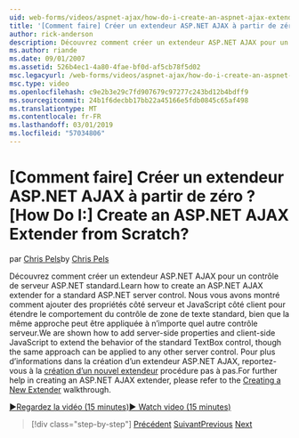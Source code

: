 ```yaml
---
uid: web-forms/videos/aspnet-ajax/how-do-i-create-an-aspnet-ajax-extender-from-scratch
title: '[Comment faire] Créer un extendeur ASP.NET AJAX à partir de zéro ? | Microsoft Docs'
author: rick-anderson
description: Découvrez comment créer un extendeur ASP.NET AJAX pour un contrôle de serveur ASP.NET standard. Nous vous avons montré comment ajouter des propriétés côté serveur et côté client JavaScript...
ms.author: riande
ms.date: 09/01/2007
ms.assetid: 526b4ec1-4a80-4fae-bf0d-af5cb78f5d02
msc.legacyurl: /web-forms/videos/aspnet-ajax/how-do-i-create-an-aspnet-ajax-extender-from-scratch
msc.type: video
ms.openlocfilehash: c9e2b3e29c7fd907679c97277c243bd12b4bdff9
ms.sourcegitcommit: 24b1f6decbb17bb22a45166e5fdb0845c65af498
ms.translationtype: MT
ms.contentlocale: fr-FR
ms.lasthandoff: 03/01/2019
ms.locfileid: "57034806"
---
```

<a name="how-do-i-create-an-aspnet-ajax-extender-from-scratch"></a><span data-ttu-id="6e680-105">[Comment faire] Créer un extendeur ASP.NET AJAX à partir de zéro ?</span><span class="sxs-lookup"><span data-stu-id="6e680-105">[How Do I:] Create an ASP.NET AJAX Extender from Scratch?</span></span>
====================
<span data-ttu-id="6e680-106">par [Chris Pels](https://twitter.com/chrispels)</span><span class="sxs-lookup"><span data-stu-id="6e680-106">by [Chris Pels](https://twitter.com/chrispels)</span></span>

<span data-ttu-id="6e680-107">Découvrez comment créer un extendeur ASP.NET AJAX pour un contrôle de serveur ASP.NET standard.</span><span class="sxs-lookup"><span data-stu-id="6e680-107">Learn how to create an ASP.NET AJAX extender for a standard ASP.NET server control.</span></span> <span data-ttu-id="6e680-108">Nous vous avons montré comment ajouter des propriétés côté serveur et JavaScript côté client pour étendre le comportement du contrôle de zone de texte standard, bien que la même approche peut être appliquée à n’importe quel autre contrôle serveur.</span><span class="sxs-lookup"><span data-stu-id="6e680-108">We are shown how to add server-side properties and client-side JavaScript to extend the behavior of the standard TextBox control, though the same approach can be applied to any other server control.</span></span> <span data-ttu-id="6e680-109">Pour plus d’informations dans la création d’un extendeur ASP.NET AJAX, reportez-vous à la [création d’un nouvel extendeur](../../overview/ajax-control-toolkit/getting-started/creating-a-custom-ajax-control-toolkit-control-extender-cs.md) procédure pas à pas.</span><span class="sxs-lookup"><span data-stu-id="6e680-109">For further help in creating an ASP.NET AJAX extender, please refer to the [Creating a New Extender](../../overview/ajax-control-toolkit/getting-started/creating-a-custom-ajax-control-toolkit-control-extender-cs.md) walkthrough.</span></span>

[<span data-ttu-id="6e680-110">&#9654;Regardez la vidéo (15 minutes)</span><span class="sxs-lookup"><span data-stu-id="6e680-110">&#9654; Watch video (15 minutes)</span></span>](https://channel9.msdn.com/Blogs/ASP-NET-Site-Videos/how-do-i-create-an-aspnet-ajax-extender-from-scratch)

> [!div class="step-by-step"]
> <span data-ttu-id="6e680-111">[Précédent](how-do-i-trigger-an-updatepanel-refresh-from-a-dropdownlist-control.md)
> [Suivant](how-do-i-build-custom-server-controls-that-work-with-or-without-aspnet-ajax.md)</span><span class="sxs-lookup"><span data-stu-id="6e680-111">[Previous](how-do-i-trigger-an-updatepanel-refresh-from-a-dropdownlist-control.md)
[Next](how-do-i-build-custom-server-controls-that-work-with-or-without-aspnet-ajax.md)</span></span>
